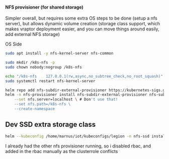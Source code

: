 #### NFS provisioner (for shared storage)

Simpler overall, but requires some extra OS steps to be done (setup a nfs server), but allows dynamic volume creation (storage class support, which makes vraptor deployment easier, and you can move things around easily, add external NFS storage)

OS Side

```bash
sudo apt install -y nfs-kernel-server nfs-common
```

```bash
sudo mkdir /k8s-nfs -p
sudo chown nobody:nogroup /k8s-nfs
```

```bash
echo "/k8s-nfs    127.0.0.1(rw,async,no_subtree_check,no_root_squash)" >> /etc/exports
sudo systemctl restart nfs-kernel-server
```

```bash
helm repo add nfs-subdir-external-provisioner https://kubernetes-sigs.github.io/nfs-subdir-external-provisioner/
helm -n nfs-provisioner install nfs-subdir-external-provisioner nfs-subdir-external-provisioner/nfs-subdir-external-provisioner \
    --set nfs.server=localhost \ # Don't use that!
    --set nfs.path=/k8s-nfs \
    --create-namespace
```

## Dev SSD extra storage class

```bash
helm --kubeconfig /home/marnus/iot/kubeconfigs/legion -n nfs-ssd install nfs-subdir-external-provisioner nfs-subdir-external-provisioner/nfs-subdir-external-provisioner -f values/dev/values-ssd.yaml --create-namespace
```

I already had the other nfs provisioner running, so i disabled rbac, and added in the rbac manually as the clusterrole conflicts